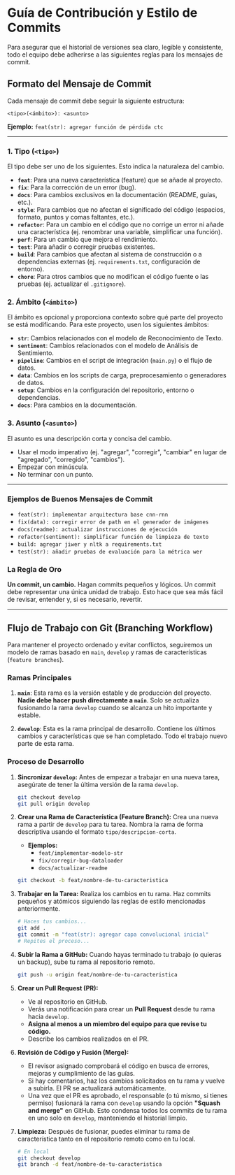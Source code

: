 
# Guía de Contribución y Estilo de Commits

Para asegurar que el historial de versiones sea claro, legible y consistente, todo el equipo debe adherirse a las siguientes reglas para los mensajes de commit.

## Formato del Mensaje de Commit

Cada mensaje de commit debe seguir la siguiente estructura:

```
<tipo>(<ámbito>): <asunto>
```

**Ejemplo:** `feat(str): agregar función de pérdida ctc`

--- 

### **1. Tipo (`<tipo>`)**

El tipo debe ser uno de los siguientes. Esto indica la naturaleza del cambio.

-   **`feat`**: Para una nueva característica (feature) que se añade al proyecto.
-   **`fix`**: Para la corrección de un error (bug).
-   **`docs`**: Para cambios exclusivos en la documentación (README, guías, etc.).
-   **`style`**: Para cambios que no afectan el significado del código (espacios, formato, puntos y comas faltantes, etc.).
-   **`refactor`**: Para un cambio en el código que no corrige un error ni añade una característica (ej. renombrar una variable, simplificar una función).
-   **`perf`**: Para un cambio que mejora el rendimiento.
-   **`test`**: Para añadir o corregir pruebas existentes.
-   **`build`**: Para cambios que afectan al sistema de construcción o a dependencias externas (ej. `requirements.txt`, configuración de entorno).
-   **`chore`**: Para otros cambios que no modifican el código fuente o las pruebas (ej. actualizar el `.gitignore`).

### **2. Ámbito (`<ámbito>`)**

El ámbito es opcional y proporciona contexto sobre qué parte del proyecto se está modificando. Para este proyecto, usen los siguientes ámbitos:

-   **`str`**: Cambios relacionados con el modelo de Reconocimiento de Texto.
-   **`sentiment`**: Cambios relacionados con el modelo de Análisis de Sentimiento.
-   **`pipeline`**: Cambios en el script de integración (`main.py`) o el flujo de datos.
-   **`data`**: Cambios en los scripts de carga, preprocesamiento o generadores de datos.
-   **`setup`**: Cambios en la configuración del repositorio, entorno o dependencias.
-   **`docs`**: Para cambios en la documentación.

### **3. Asunto (`<asunto>`)**

El asunto es una descripción corta y concisa del cambio.

-   Usar el modo imperativo (ej. "agregar", "corregir", "cambiar" en lugar de "agregado", "corregido", "cambios").
-   Empezar con minúscula.
-   No terminar con un punto.

--- 

### **Ejemplos de Buenos Mensajes de Commit**

-   `feat(str): implementar arquitectura base cnn-rnn`
-   `fix(data): corregir error de path en el generador de imágenes`
-   `docs(readme): actualizar instrucciones de ejecución`
-   `refactor(sentiment): simplificar función de limpieza de texto`
-   `build: agregar jiwer y nltk a requirements.txt`
-   `test(str): añadir pruebas de evaluación para la métrica wer`

### **La Regla de Oro**

**Un commit, un cambio.** Hagan commits pequeños y lógicos. Un commit debe representar una única unidad de trabajo. Esto hace que sea más fácil de revisar, entender y, si es necesario, revertir.

---

## Flujo de Trabajo con Git (Branching Workflow)

Para mantener el proyecto ordenado y evitar conflictos, seguiremos un modelo de ramas basado en `main`, `develop` y ramas de características (`feature branches`).

### **Ramas Principales**

1.  **`main`**: Esta rama es la versión estable y de producción del proyecto. **Nadie debe hacer push directamente a `main`**. Solo se actualiza fusionando la rama `develop` cuando se alcanza un hito importante y estable.

2.  **`develop`**: Esta es la rama principal de desarrollo. Contiene los últimos cambios y características que se han completado. Todo el trabajo nuevo parte de esta rama.

### **Proceso de Desarrollo**

1.  **Sincronizar `develop`:**
    Antes de empezar a trabajar en una nueva tarea, asegúrate de tener la última versión de la rama `develop`.
    ```bash
    git checkout develop
    git pull origin develop
    ```

2.  **Crear una Rama de Característica (Feature Branch):**
    Crea una nueva rama a partir de `develop` para tu tarea. Nombra la rama de forma descriptiva usando el formato `tipo/descripcion-corta`.
    -   **Ejemplos:**
        -   `feat/implementar-modelo-str`
        -   `fix/corregir-bug-dataloader`
        -   `docs/actualizar-readme`

    ```bash
    git checkout -b feat/nombre-de-tu-caracteristica
    ```

3.  **Trabajar en la Tarea:**
    Realiza los cambios en tu rama. Haz commits pequeños y atómicos siguiendo las reglas de estilo mencionadas anteriormente.

    ```bash
    # Haces tus cambios...
    git add .
    git commit -m "feat(str): agregar capa convolucional inicial"
    # Repites el proceso...
    ```

4.  **Subir la Rama a GitHub:**
    Cuando hayas terminado tu trabajo (o quieras un backup), sube tu rama al repositorio remoto.
    ```bash
    git push -u origin feat/nombre-de-tu-caracteristica
    ```

5.  **Crear un Pull Request (PR):**
    -   Ve al repositorio en GitHub.
    -   Verás una notificación para crear un **Pull Request** desde tu rama hacia `develop`.
    -   **Asigna al menos a un miembro del equipo para que revise tu código.**
    -   Describe los cambios realizados en el PR.

6.  **Revisión de Código y Fusión (Merge):**
    -   El revisor asignado comprobará el código en busca de errores, mejoras y cumplimiento de las guías.
    -   Si hay comentarios, haz los cambios solicitados en tu rama y vuelve a subirla. El PR se actualizará automáticamente.
    -   Una vez que el PR es aprobado, el responsable (o tú mismo, si tienes permiso) fusionará la rama con `develop` usando la opción **"Squash and merge"** en GitHub. Esto condensa todos los commits de tu rama en uno solo en `develop`, manteniendo el historial limpio.

7.  **Limpieza:**
    Después de fusionar, puedes eliminar tu rama de característica tanto en el repositorio remoto como en tu local.
    ```bash
    # En local
    git checkout develop
    git branch -d feat/nombre-de-tu-caracteristica
    ```
